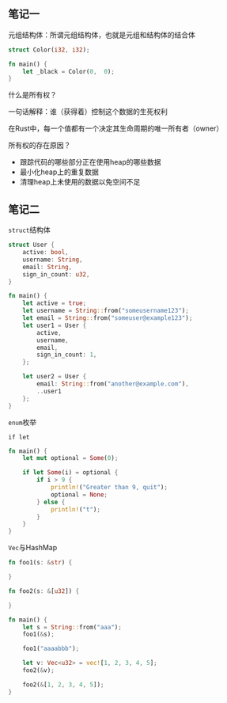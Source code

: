 
## 笔记一

元组结构体：所谓元组结构体，也就是元组和结构体的结合体

```rust
struct Color(i32, i32);

fn main() {
    let _black = Color(0,  0);
}
```

什么是所有权？


一句话解释：谁（获得着）控制这个数据的生死权利

在Rust中，每一个值都有一个决定其生命周期的唯一所有者（owner）

所有权的存在原因？

- 跟踪代码的哪些部分正在使用heap的哪些数据
- 最小化heap上的重复数据
- 清理heap上未使用的数据以免空间不足

## 笔记二

`struct`结构体

```rust
struct User {
    active: bool,
    username: String,
    email: String,
    sign_in_count: u32,
}

fn main() {
    let active = true;
    let username = String::from("someusername123");
    let email = String::from("someuser@example123");
    let user1 = User {
        active,
        username,
        email,
        sign_in_count: 1,
    };

    let user2 = User {
        email: String::from("another@example.com"),
        ..user1
    };
}
```

`enum`枚举


`if let`
```rust
fn main() {
    let mut optional = Some(0);

    if let Some(i) = optional {
        if i > 9 {
            println!("Greater than 9, quit");
            optional = None;
        } else {
            println!("t");
        }
    }
}
```


`Vec`与HashMap

```rust
fn foo1(s: &str) {

}

fn foo2(s: &[u32]) {

}

fn main() {
    let s = String::from("aaa");
    foo1(&s);

    foo1("aaaabbb");

    let v: Vec<u32> = vec![1, 2, 3, 4, 5];
    foo2(&v);

    foo2(&[1, 2, 3, 4, 5]);
}
```






